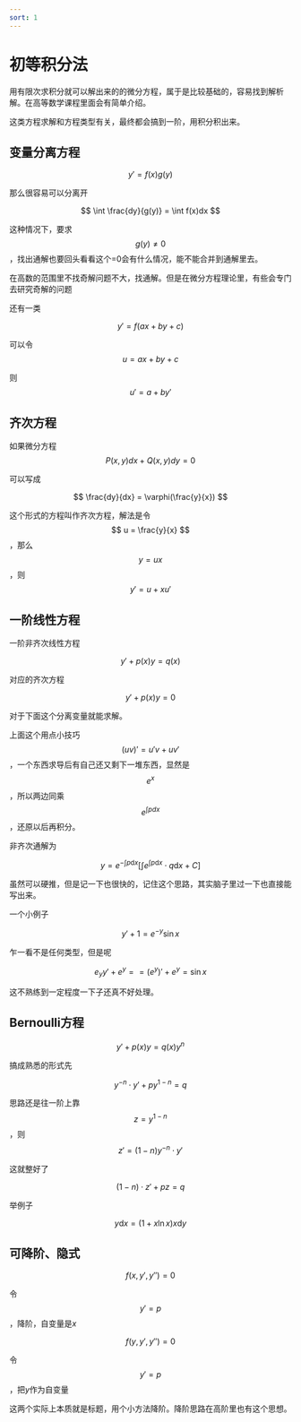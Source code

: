 ```yaml
---
sort: 1
---
```

# 初等积分法
<!--微分方程-->

用有限次求积分就可以解出来的的微分方程，属于是比较基础的，容易找到解析解。在高等数学课程里面会有简单介绍。

这类方程求解和方程类型有关，最终都会搞到一阶，用积分积出来。

## 变量分离方程

$$ y' = f(x)g(y) $$

那么很容易可以分离开

$$ \int \frac{dy}{g(y)} = \int f(x)dx $$

这种情况下，要求$$ g(y) \neq 0 $$，找出通解也要回头看看这个=0会有什么情况，能不能合并到通解里去。

在高数的范围里不找奇解问题不大，找通解。但是在微分方程理论里，有些会专门去研究奇解的问题

还有一类

$$ y' = f(ax+by+c) $$

可以令$$ u = ax + by + c  $$

则$$ u' = a + by'  $$

## 齐次方程

如果微分方程
$$ P(x,y)dx + Q(x,y)dy = 0 $$

可以写成

$$ \frac{dy}{dx} = \varphi(\frac{y}{x}) $$

这个形式的方程叫作齐次方程，解法是令$$ u = \frac{y}{x} $$，那么$$ y=ux $$，则$$ y' = u + xu' $$

## 一阶线性方程

一阶非齐次线性方程

$$ y' + p(x)y = q(x) $$

对应的齐次方程

$$ y' + p(x)y = 0 $$

对于下面这个分离变量就能求解。

上面这个用点小技巧$$ (uv)' = u'v+uv' $$，一个东西求导后有自己还又剩下一堆东西，显然是$$ e^x $$，所以两边同乘$$ e^{\int p dx} $$，还原以后再积分。


非齐次通解为

$$ y = e^{-\int p\mathrm{d}x} \left[ \int e^{\int p\mathrm{d}x} \cdot q \mathrm{d} x + C \right]  $$

虽然可以硬推，但是记一下也很快的，记住这个思路，其实脑子里过一下也直接能写出来。

一个小例子

$$ y' + 1 = e^{-y}\sin x $$

乍一看不是任何类型，但是呢

$$ e_y y' + e^y = = (e^y)' + e^y =  \sin x $$

这不熟练到一定程度一下子还真不好处理。

## Bernoulli方程

$$ y' + p(x)y = q(x)y^n $$

搞成熟悉的形式先

$$ y^{-n} \cdot y' + py^{1-n} = q $$

思路还是往一阶上靠 $$ z = y^{1-n} $$，则$$ z' = (1-n)y^{-n} \cdot y' $$

这就整好了

$$ (1-n) \cdot z' + pz = q $$

举例子

$$ y \mathrm{d}x = (1+x\ln x)x\mathrm d y $$


## 可降阶、隐式


$$ f(x,y',y'') = 0 $$

令$$ y' = p $$，降阶，自变量是*x*


$$ f(y,y',y'') = 0 $$

令$$ y' = p $$，把*y*作为自变量

这两个实际上本质就是标题，用个小方法降阶。降阶思路在高阶里也有这个思想。


